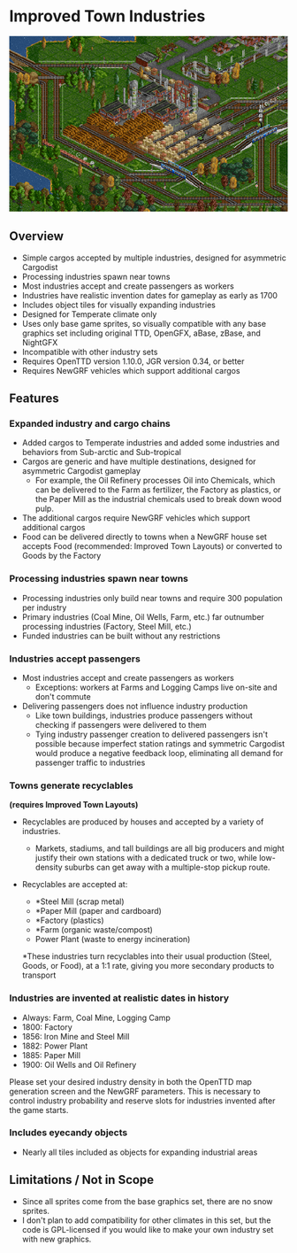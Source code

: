 # Improved Town Industries

![A busy paper mill](/docs/paper_mill.png)

## Overview

- Simple cargos accepted by multiple industries, designed for asymmetric Cargodist
- Processing industries spawn near towns
- Most industries accept and create passengers as workers
- Industries have realistic invention dates for gameplay as early as 1700
- Includes object tiles for visually expanding industries
- Designed for Temperate climate only
- Uses only base game sprites, so visually compatible with any base graphics set including original TTD, OpenGFX, aBase, zBase, and NightGFX
- Incompatible with other industry sets
- Requires OpenTTD version 1.10.0, JGR version 0.34, or better
- Requires NewGRF vehicles which support additional cargos

## Features

### Expanded industry and cargo chains

- Added cargos to Temperate industries and added some industries and behaviors from Sub-arctic and Sub-tropical
- Cargos are generic and have multiple destinations, designed for asymmetric Cargodist gameplay
  - For example, the Oil Refinery processes Oil into Chemicals, which can be delivered to the Farm as fertilizer, the Factory as plastics, or the Paper Mill as the industrial chemicals used to break down wood pulp.
- The additional cargos require NewGRF vehicles which support additional cargos
- Food can be delivered directly to towns when a NewGRF house set accepts Food (recommended: Improved Town Layouts) or converted to Goods by the Factory

### Processing industries spawn near towns

- Processing industries only build near towns and require 300 population per industry
- Primary industries (Coal Mine, Oil Wells, Farm, etc.) far outnumber processing industries (Factory, Steel Mill, etc.)
- Funded industries can be built without any restrictions

### Industries accept passengers

- Most industries accept and create passengers as workers
  - Exceptions: workers at Farms and Logging Camps live on-site and don't commute
- Delivering passengers does not influence industry production
  - Like town buildings, industries produce passengers without checking if passengers were delivered to them
  - Tying industry passenger creation to delivered passengers isn't possible because imperfect station ratings and symmetric Cargodist would produce a negative feedback loop, eliminating all demand for passenger traffic to industries

### Towns generate recyclables 
**(requires Improved Town Layouts)**
- Recyclables are produced by houses and accepted by a variety of industries.
  - Markets, stadiums, and tall buildings are all big producers and might justify their own stations with a dedicated truck or two, while low-density suburbs can get away with a multiple-stop pickup route.
- Recyclables are accepted at:
  - *Steel Mill (scrap metal)
  - *Paper Mill (paper and cardboard)
  - *Factory (plastics)
  - *Farm (organic waste/compost)
  - Power Plant (waste to energy incineration)
  
  *These industries turn recyclables into their usual production (Steel, Goods, or Food), at a 1:1 rate, giving you more secondary products to transport

### Industries are invented at realistic dates in history

- Always: Farm, Coal Mine, Logging Camp
- 1800: Factory
- 1856: Iron Mine and Steel Mill
- 1882: Power Plant
- 1885: Paper Mill
- 1900: Oil Wells and Oil Refinery

Please set your desired industry density in both the OpenTTD map generation screen and the NewGRF parameters. This is necessary to control industry probability and reserve slots for industries invented after the game starts.

### Includes eyecandy objects

- Nearly all tiles included as objects for expanding industrial areas

## Limitations / Not in Scope

- Since all sprites come from the base graphics set, there are no snow sprites. 
- I don't plan to add compatibility for other climates in this set, but the code is GPL-licensed if you would like to make your own industry set with new graphics.
